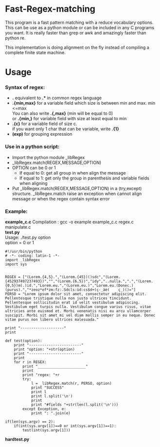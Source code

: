 Fast-Regex-matching
===================
This program is a fast pattern matching with a reduce vocabulary options.
This can be use as a python module or can be included in any C programs you want.
It is really faster than grep or awk and amazingly faster than python re.


This implementation is doing alignment on the fly instead of compiling a complete finite state machine.

Usage
===================

### Syntax of regex:	
*	__.__ equivalent to __.*__ in common regex language
*	__.{min,max}__ for a variable field which size is between min and max. min <=max  
	You can also write **.{,max}** (min will be equal to 0)  
	or **.{min,}** for variable field with size at least equal to min
*	__.{c}__ for a variable field of size c.  
	if you want only 1 char that can be variable, write __.{1}__
*	__(exp)__ for grouping expression



### Use in a python script:
*	Import the python module _libRegex
*	_libRegex.match(REGEX,MESSAGE,OPTION)
*  	OPTION can be 0 or 1
	*	If equal to 0: get all group in when align the message
	*	If equal to 1: get only the group in parenthesis and variable fields when aligning
*	Put _libRegex.match(REGEX,MESSAGE,OPTION) in a (try,except) structure. 
	_libRegex.match raise an exception when cannot align message or when the regex contain syntax error

### Example:
**example_c.c**
Compilation : gcc -o example example_c.c regex.c manipulate.c  
**test.py**  
Usage: ./test.py option  
option = 0 or 1


	#!/usr/bin/python
	# -*- coding: latin-1 -*- 
	import _libRegex
	import sys


	REGEX = ["(Lorem.{4,5}.","(Lorem.{45})()sdc","(Lorem.{452937497237493})","","(Lorem.{6,5})","idy","..nulla.",".","(Lorem.{0,5})m(.)id.","Lorem.eu.","(Lorem.eu.)","Lorem.eu.(Donec.)(purus).","*zeoz*ef*zm:fz:.Sdcls:ùd:cs$d+(ç-_àè(	ç_)()="]
	PERSO = "Lorem ipsum dolor sit amet, consectetur adipiscing elit. Pellentesque tristique nulla non justo ultrices tincidunt. Pellentesque sollicitudin erat id velit vestibulum adipiscing. Vestibulum eget turpis nulla. Vestibulum congue varius risus, vitae ultricies ante euismod et. Morbi venenatis nisi eu arcu ullamcorper suscipit. Morbi sit amet mi vel diam mollis semper in eu neque. Donec vitae purus non libero ultrices malesuada."

	print "--------------------"
	print

	def test(option):
	    print "------------------------"
	    print "option: "+str(option)
	    print "------------------------"
	    print
	    for r in REGEX:
	        print "______________________"
	        print 
	        print "regex: "+r
	        try:
	            l = _libRegex.match(r, PERSO, option)
	            print "SUCCESS"
	            print l
	            print l.split('\n')
	            print
	            print "#fields "+str(len(l.split('\n')))
	        except Exception, e:
	            print ": ".join(e)

	if(len(sys.argv) == 2):
		if(int(sys.argv[1])==0 or int(sys.argv[1])==1):
			test(int(sys.argv[1]))

**hardtest.py**
 
